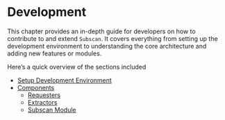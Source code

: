 # Development

This chapter provides an in-depth guide for developers on how to contribute to and extend `Subscan`. It covers everything from setting up the development environment to understanding the core architecture and adding new features or modules.

Here’s a quick overview of the sections included

- [Setup Development Environment](environment.md)
- [Components]()
  - [Requesters]()
  - [Extractors]()
  - [Subscan Module]()

